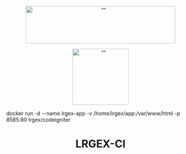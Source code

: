<p align="center"><img src="http://cloud.lrgex.com/s/mCxTfnA2bikjYyZ/download/Dark%20Full%20Logo.png" alt= “” width="400" height="100"></p>


<p align="center"><img src="https://download.lrgex.com/ci.png" alt= “” width="150" height="150"></p>


docker run -d --name lrgex-app -v /home/lrgex/app:/var/www/html -p 8585:80 lrgex/codeigniter








# <div align="center">LRGEX-CI</div>

